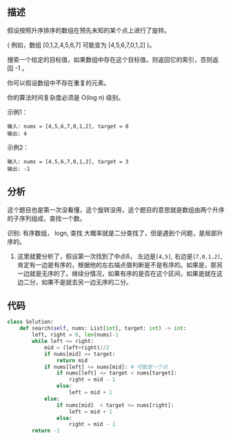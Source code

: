 ## 描述
假设按照升序排序的数组在预先未知的某个点上进行了旋转。

( 例如，数组 [0,1,2,4,5,6,7] 可能变为 [4,5,6,7,0,1,2] )。

搜索一个给定的目标值，如果数组中存在这个目标值，则返回它的索引，否则返回 -1 。

你可以假设数组中不存在重复的元素。

你的算法时间复杂度必须是 O(log n) 级别。

示例1：
```text
输入: nums = [4,5,6,7,0,1,2], target = 0
输出: 4
```
示例2：
```text
输入: nums = [4,5,6,7,0,1,2], target = 3
输出: -1
```

## 分析
这个题目也是第一次没看懂，这个旋转没用，这个题目的意思就是数组由两个升序的子序列组成，查找一个数。

识别: 有序数组， logn, 查找
大概率就是二分查找了，但是遇到个问题，是局部升序的。

1. 这里就要分析了，假设第一次找到了中点6， 左边是`[4,5]`, 右边是`[7,0,1,2]`,肯定有一边是有序的，根据他的左右端点值判断是不是有序的。如果是，那另一边就是无序的了。继续分情况，如果有序的是否在这个区间，如果是就在这边二分，如果不是就去另一边无序的二分。

## 代码

```python
class Solution:
    def search(self, nums: List[int], target: int) -> int:
        left, right = 0, len(nums)-1
        while left <= right:
            mid = (left+right)//2
            if nums[mid] == target:
                return mid
            if nums[left] <= nums[mid]: # 可能是一个点
                if nums[left] <= target < nums[target]:
                    right = mid - 1
                else:
                    left = mid + 1
            else:
                if nums[mid]  < target <= nums[right]:
                    left = mid + 1
                else:
                    right = mid - 1
        return -1
```